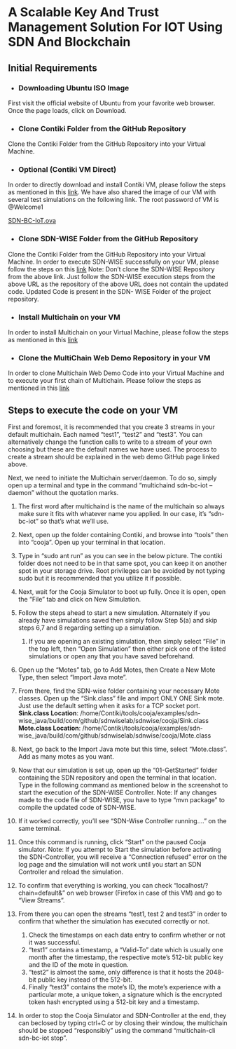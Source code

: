 # A Scalable Key And Trust Management Solution For IOT Using SDN And Blockchain
## Initial Requirements
* ### Downloading Ubuntu ISO Image
First visit the official website of Ubuntu from your favorite web browser. Once the page loads, click on Download.

* ### Clone Contiki Folder from the GitHub Repository
Clone the Contiki Folder from the GitHub Repository into your Virtual Machine.

* ### Optional (Contiki VM Direct)
In order to directly download and install Contiki VM, please follow the steps as mentioned in this [link](https://techflow360.com/quickstart-your-iot-experiments-by-quickly-deploying-instant-contiki/).
We have also shared the image of our VM with several test simulations on the following link. The root password of VM is @Welcome1

[SDN-BC-IoT.ova](https://drive.google.com/u/0/uc?id=1zrv2SziiD7vcYZycJMnVFs7zASmYDFFz&amp;export=download)

* ### Clone SDN-WISE Folder from the GitHub Repository
Clone the Contiki Folder from the GitHub Repository into your Virtual Machine. In order to execute SDN-WISE successfully on your VM, please follow the steps on this [link](https://sdnwiselab.github.io/docs/guides/GetStarted.html)
Note: Don’t clone the SDN-WISE Repository from the above link. Just follow the SDN-WISE execution steps from the above URL as the repository of the above URL does not contain the updated code. Updated Code is present in the SDN-
WISE Folder of the project repository.

* ### Install Multichain on your VM
In order to install Multichain on your Virtual Machine, please follow the steps as mentioned in this [link](https://www.multichain.com/download-community/)

* ### Clone the MultiChain Web Demo Repository in your VM
In order to clone Multichain Web Demo Code into your Virtual Machine and to execute your first chain of Multichain. Please follow the steps as mentioned in this [link](https://github.com/MultiChain/multichain-web-demo)

## Steps to execute the code on your VM
First and foremost, it is recommended that you create 3 streams in your default
multichain. Each named “test1”, “test2” and “test3”. You can alternatively change the
function calls to write to a stream of your own choosing but these are the default names
we have used. The process to create a stream should be explained in the web demo
GitHub page linked above.

Next, we need to initiate the Multichain server/daemon. To do so, simply open up a
terminal and type in the command “multichaind sdn-bc-iot –daemon” without the
quotation marks.

1. The first word after multichaind is the name of the multichain so always make
sure it fits with whatever name you applied. In our case, it’s “sdn-bc-iot” so that’s
what we’ll use.

1. Next, open up the folder containing Contiki, and browse into “tools” then into
“cooja”. Open up your terminal in that location.

1. Type in “sudo ant run” as you can see in the below picture. The contiki folder
does not need to be in that same spot, you can keep it on another spot in your
storage drive. Root privileges can be avoided by not typing sudo but it is
recommended that you utilize it if possible.

1. Next, wait for the Cooja Simulator to boot up fully. Once it is open, open the “File”
tab and click on New Simulation.

1. Follow the steps ahead to start a new simulation. Alternately if you already have
simulations saved then simply follow Step 5(a) and skip steps 6,7 and 8
regarding setting up a simulation.
   1. If you are opening an existing simulation, then simply select “File” in the top
left, then “Open Simulation” then either pick one of the listed simulations or
open any that you have saved beforehand.

1. Open up the “Motes” tab, go to Add Motes, then Create a New Mote Type, then
select “Import Java mote”.

1. From there, find the SDN-wise folder containing your necessary Mote classes.
Open up the “Sink.class” file and import ONLY ONE Sink mote. Just use the
default setting when it asks for a TCP socket port.
**Sink.class Location**: /home/Contiki/tools/cooja/examples/sdn-wise_java/build/com/github/sdnwiselab/sdnwise/cooja/Sink.class
**Mote.class Location**: /home/Contiki/tools/cooja/examples/sdn-wise_java/build/com/github/sdnwiselab/sdnwise/cooja/Mote.class

1. Next, go back to the Import Java mote but this time, select “Mote.class”. Add as
many motes as you want.

1. Now that our simulation is set up, open up the “01-GetStarted” folder containing
the SDN repository and open the terminal in that location. Type in the following
command as mentioned below in the screenshot to start the execution of the
SDN-WISE Controller.
Note: If any changes made to the code file of SDN-WISE, you have to type “mvn
package” to compile the updated code of SDN-WISE.

1. If it worked correctly, you’ll see “SDN-Wise Controller running….” on the same
terminal.

1. Once this command is running, click “Start” on the paused Cooja simulator.
Note: If you attempt to Start the simulation before activating the SDN-Controller,
you will receive a “Connection refused” error on the log page and the simulation
will not work until you start an SDN Controller and reload the simulation.

1. To confirm that everything is working, you can check “localhost/?chain=default&amp;”
on web browser (Firefox in case of this VM) and go to “View Streams”.

1. From there you can open the streams “test1, test 2 and test3” in order to confirm
that whether the simulation has executed correctly or not.
   1. Check the timestamps on each data entry to confirm whether or not it was successful.
   1. “test1” contains a timestamp, a “Valid-To” date which is usually one month after the timestamp, the respective mote’s 512-bit public key and the ID of the mote in question.
   1. “test2” is almost the same, only difference is that it hosts the 2048-bit public key instead of the 512-bit.
   1. Finally “test3” contains the mote’s ID, the mote’s experience with a particular mote, a unique token, a signature which is the encrypted token hash encrypted using a 512-bit key and a timestamp.

1. In order to stop the Cooja Simulator and SDN-Controller at the end, they can beclosed by typing ctrl+C or by closing their window, the multichain should be stopped “responsibly” using the command “multichain-cli sdn-bc-iot stop”.
